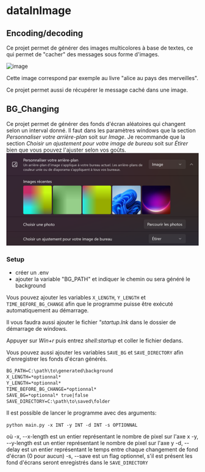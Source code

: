 ﻿# dataInImage

## Encoding/decoding

Ce projet permet de générer des images multicolores à base de textes, ce qui permet de "cacher" des messages sous forme d'images.

![image](https://github.com/user-attachments/assets/8a78c261-0155-42ab-a427-a1efd3fb4f77)

Cette image correspond par exemple au livre "alice au pays des merveilles".

Ce projet permet aussi de récupérer le message caché dans une image.

## BG_Changing

Ce projet permet de générer des fonds d'écran aléatoires qui changent selon un interval donné.
Il faut dans les paramètres windows que la section *Personnaliser votre arrière-plan* soit sur *Image*.
Je recommande que la section *Choisir un ajustement pour votre image de bureau* soit sur *Étirer* bien que vous pouvez l'ajuster selon vos goûts.
![image paramétrage windows](image.png)

### Setup

- créer un .env
- ajouter la variable "BG_PATH" et indiquer le chemin ou sera généré le background

Vous pouvez ajouter les variables `X_LENGTH`, `Y_LENGTH` et `TIME_BEFORE_BG_CHANGE` afin que le programme puisse être exécuté automatiquement au démarrage.

Il vous faudra aussi ajouter le fichier *"startup.lnk* dans le dossier de démarrage de windows.

Appuyer sur *Win+r* puis entrez *shell:startup* et coller le fichier dedans.

Vous pouvez aussi ajouter les variables `SAVE_BG` et `SAVE_DIRECTORY` afin d'enregistrer les fonds d'écran générés.

```.env
BG_PATH=C:\path\to\generated\background
X_LENGTH=*optionnal*
Y_LENGTH=*optionnal*
TIME_BEFORE_BG_CHANGE=*optionnal*
SAVE_BG=*optionnal* true|false
SAVE_DIRECTORY=C:\path\to\saved\folder
```

Il est possible de lancer le programme avec des arguments:

`python main.py -x INT -y INT -d INT -s OPTIONNAL`

où
-x, --x-length est un entier représentant le nombre de pixel sur l'axe x
-y, --y-length est un entier représentant le nombre de pixel sur l'axe y
-d, --delay est un entier représentant le temps entre chaque changement de fond d'écran (0 pour aucun)
-s, --save est un flag optionnel, s'il est présent les fond d'écrans seront enregistrés dans le `SAVE_DIRECTORY`
